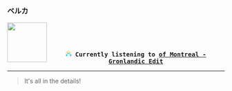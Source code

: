 ### ベルカ

<div align="center">
<kbd>
<a href="https://www.youtube.com/results?search_query=of+Montreal+Gronlandic+Edit" target="_blank">
    <img align="left" width="92" height="92" src="https:&#x2F;&#x2F;lastfm.freetls.fastly.net&#x2F;i&#x2F;u&#x2F;174s&#x2F;999a5b8830467c94ef8a8a9cd48b5bc5.jpg">
</a>
</br></br></br>
<b><p align="center"><img height="14" width="14" src=https:&#x2F;&#x2F;github.com&#x2F;BelkaDev&#x2F;BelkaDev&#x2F;blob&#x2F;master&#x2F;assets&#x2F;listening1.png?raw&#x3D;true> Currently listening to <a href="https://www.youtube.com/results?search_query=of+Montreal+Gronlandic+Edit" target="_blank">of Montreal  - Gronlandic Edit</a> </b></p>
</kbd>
</div>

---
<blockquote>
It's all in the details!
</blockquote>